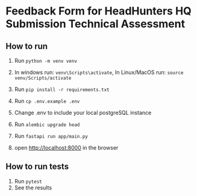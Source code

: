 # Feedback Form for HeadHunters HQ Submission Technical Assessment

## How to run

1. Run `python -m venv venv`

2. In windows run: `venv\Scripts\activate`,
   In Linux/MacOS run: `source venv/Scripts/activate`

3. Run `pip install -r requirements.txt`

4. Run `cp .env.example .env`

5. Change .env to include your local postgreSQL instance

6. Run `alembic upgrade head`

7. Run `fastapi run app/main.py`

8. open [http://localhost:8000](http://localhost:8000) in the browser

## How to run tests

1. Run `pytest`
2. See the results
